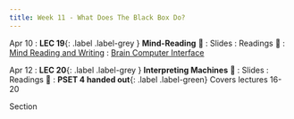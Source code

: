 ```yaml
---
title: Week 11 - What Does The Black Box Do?
---
```


Apr 10
: **LEC 19**{: .label .label-grey } **Mind-Reading** 🎥
  : Slides
: Readings 📖
: [Mind Reading and Writing](https://canvas.harvard.edu/files/17284931/download?download_frd=1)
: [Brain Computer Interface](https://canvas.harvard.edu/files/17284932/download?download_frd=1)

Apr 12
: **LEC 20**{: .label .label-grey } **Interpreting Machines** 🎥 
  : Slides
: Readings 📖
:  **PSET 4 handed out**{: .label .label-green} Covers lectures 16-20

<!--
: * [Towards a Rigorous Science of ML (read up to end of section 2)](https://canvas.harvard.edu/files/14672412/download?download_frd=1)
: * [Introduction to Interpretable ML](https://petuum.medium.com/introduction-to-interpretable-machine-learning-3a62870f2f37)
-->

Section
